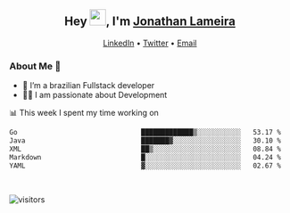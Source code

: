<h2 align="center">Hey <img src="https://github.com/TheDudeThatCode/TheDudeThatCode/blob/master/Assets/Hi.gif" width="29">, I'm <a href="https://www.linkedin.com/in/jonathanlameira/">Jonathan Lameira</a></h2>
<p align="center">
  <a href="https://www.linkedin.com/in/jonathanlameira/">LinkedIn</a> •
  <a href="https://twitter.com/jlameira">Twitter</a> •
  <a href="mailto:jlameira@gmail.com">Email</a>
</p>

### About Me 🚀
- 🌱  I’m a brazilian Fullstack developer</br>
- 👨‍💻  I am passionate about Development</br>

<!-- ![Jonathan Lameira github stats](https://github-readme-stats.vercel.app/api?username=jlameirameli&show_icons=true&hide_border=true)&nbsp;&nbsp; -->

📊 This week I spent my time working on
<!--START_SECTION:waka-->

```txt
Go                               █████████████▒░░░░░░░░░░░   53.17 %
Java                             ███████▓░░░░░░░░░░░░░░░░░   30.10 %
XML                              ██▒░░░░░░░░░░░░░░░░░░░░░░   08.84 %
Markdown                         █░░░░░░░░░░░░░░░░░░░░░░░░   04.24 %
YAML                             ▓░░░░░░░░░░░░░░░░░░░░░░░░   02.67 %
```

<!--END_SECTION:waka-->

<br />

![visitors](https://visitor-badge.laobi.icu/badge?page_id=jlameira.jlameira)

